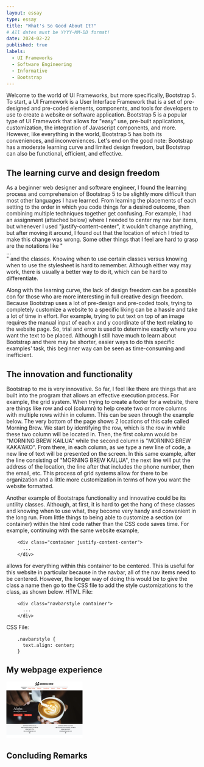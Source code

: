 ```yaml
---
layout: essay
type: essay
title: "What's So Good About It?"
# All dates must be YYYY-MM-DD format!
date: 2024-02-22
published: true
labels:
  - UI Frameworks
  - Software Engineering
  - Informative
  - Bootstrap
---
```


Welcome to the world of UI Frameworks, but more specifically, Bootstrap 5. To start, a UI Framework is a User Interface Framework that is a set of pre-designed and pre-coded elements, components, and tools for developers to use to create a website or software application. Bootstrap 5 is a popular type of UI Framework that allows for "easy" use, pre-built applications, customization, the integration of Javascript components, and more. However, like everything in the world, Bootstrap 5 has both its conveniences, and inconveniences. Let's end on the good note: Bootstrap has a moderate learning curve and limited design freedom, but Bootstrap can also be functional, efficient, and effective.

<h2> The learning curve and design freedom </h2> 
As a beginner web designer and software engineer, I found the learning process and comprehension of Bootstrap 5 to be slightly more difficult than most other languages I have learned. From learning the placements of each setting to the order in which you code things for a desired outcome, then combining multiple techniques together get confusing. For example, I had an assignment (attached below) where I needed to center my nav bar items, but whenever I used "justify-content-center", it wouldn't change anything, but after moving it around, I found out that the location of which I tried to make this change was wrong. Some other things that I feel are hard to grasp are the notations like "<div>...</div>" and the classes. Knowing when to use certain classes versus knowing when to use the stylesheet is hard to remember. Although either way may work, there is usually a better way to do it, which can be hard to differentiate.

Along with the learning curve, the lack of design freedom can be a possible con for those who are more interesting in full creative design freedom. Because Bootstrap uses a lot of pre-design and pre-coded tools, trying to completely customize a website to a specific liking can be a hassle and take a lot of time in effort. For example, trying to put text on top of an image requires the manual input of each x and y coordinate of the text relating to the website page. So, trial and error is used to determine exactly where you want the text to be placed. Although I still have much to learn about Bootstrap and there may be shorter, easier ways to do this specific examples' task, this beginner way can be seen as time-consuming and inefficient.

<h2> The innovation and functionality </h2> 
Bootstrap to me is very innovative. So far, I feel like there are things that are built into the program that allows an effective execution process. For example, the grid system. When trying to create a footer for a website, there are things like row and col (column) to help create two or more columns with multiple rows within in column. This can be seen through the example below. The very bottom of the page shows 2 locations of this cafe called Morning Brew. We start by identifying the row, which is the row in while these two column will be located in. Then, the first column would be "MORNING BREW KAILUA" while the second column is "MORNING BREW KAKA'AKO". From there, in each column, as we type a new line of code, a new line of text will be presented on the screen. In this same example, after the line consisting of "MORNING BREW KAILUA", the next line will put the address of the location, the line after that includes the phone number, then the email, etc. This process of grid systems allow for there to be organization and a little more customization in terms of how you want the website formatted.

Another example of Bootstraps functionality and innovative could be its untility classes. Although, at first, it is hard to get the hang of these classes and knowing when to use what, they become very handy and convenient in the long run. From little things to being able to customize a section (or container) within the html code rather than the CSS code saves time.
For example, continuing with the same website example,
```
    <div class="container justify-content-center">
      ...
    </div>
```
allows for everything within this container to be centered. This is useful for this website in particular because in the navbar, all of the nav items need to be centered. However, the longer way of doing this would be to give the class a name then go to the CSS file to add the style customizations to the class, as shown below.
HTML File:
```
    <div class="navbarstyle container">
      ...
    </div>
```
CSS File:
```
    .navbarstyle {
      text.align: center;
    }
```

<h2> My webpage experience </h2> 


<img width="200px" src="../img/UIFrameworks-Bootstrap/MorningBrewWebsite.png" >

<h2> Concluding Remarks </h2>

